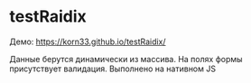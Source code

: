 # testRaidix

Демо: https://korn33.github.io/testRaidix/

Данные берутся динамически из массива. На полях формы присутствует валидация. Выполнено на нативном JS

